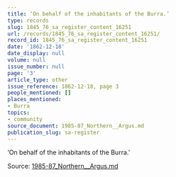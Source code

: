 ```yaml
---
title: ‘On behalf of the inhabitants of the Burra.’
type: records
slug: 1845_76_sa_register_content_16251
url: /records/1845_76_sa_register_content_16251/
record_id: 1845_76_sa_register_content_16251
date: '1862-12-18'
date_display: null
volume: null
issue_number: null
page: '3'
article_type: other
issue_reference: 1862-12-18, page 3
people_mentioned: []
places_mentioned:
- Burra
topics:
- community
source_document: 1985-87_Northern__Argus.md
publication_slug: sa-register
---
```


‘On behalf of the inhabitants of the Burra.’


Source: [1985-87_Northern__Argus.md](/downloads/markdown/1985-87_Northern__Argus.md)
